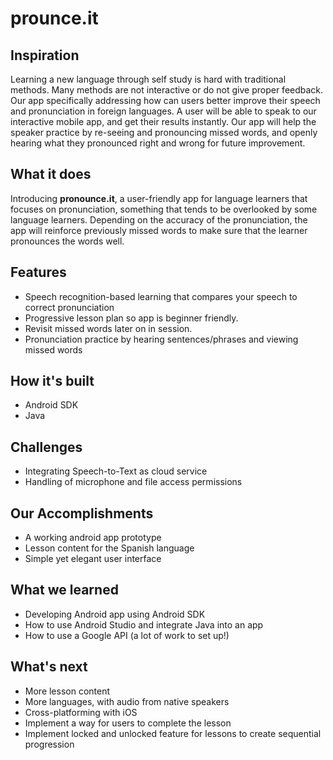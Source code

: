 # prounce.it

## Inspiration
Learning a new language through self study is hard with traditional methods. Many methods are not interactive or do not give proper feedback. Our app specifically addressing how can users better improve their speech and pronunciation in foreign languages. A user will be able to speak to our interactive mobile app, and get their results instantly. Our app will help the speaker practice by re-seeing and pronouncing missed words, and openly hearing what they pronounced right and wrong for future improvement. 

## What it does
Introducing **pronounce.it**, a user-friendly app for language learners that focuses on pronunciation, something that tends to be overlooked by some language learners. Depending on the accuracy of the pronunciation, the app will reinforce previously missed words to make sure that the learner pronounces the words well.

## Features
- Speech recognition-based learning that compares your speech to correct pronunciation
- Progressive lesson plan so app is beginner friendly.
- Revisit missed words later on in session.
- Pronunciation practice by hearing sentences/phrases and viewing missed words

## How it's built
- Android SDK
- Java

## Challenges
- Integrating Speech-to-Text as cloud service
- Handling of microphone and file access permissions

## Our Accomplishments
- A working android app prototype
- Lesson content for the Spanish language
- Simple yet elegant user interface

## What we learned
- Developing Android app using Android SDK
- How to use Android Studio and integrate Java into an app
- How to use a Google API (a lot of work to set up!)

## What's next
- More lesson content
- More languages, with audio from native speakers
- Cross-platforming with iOS
- Implement a way for users to complete the lesson
- Implement locked and unlocked feature for lessons to create sequential progression

